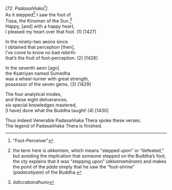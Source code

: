 *\[72. Padasaññaka*[^1]*\]*  
As it stepped[^2] I saw the foot of  
Tissa, the Kinsman of the Sun.[^3]  
Happy, \[and\] with a happy heart,  
I pleased my heart over that foot. (1) \[1427\]

In the ninety-two aeons since  
I obtained that perception \[then\],  
I’ve come to know no bad rebirth:  
that’s the fruit of foot-perception. (2) \[1428\]

In the seventh aeon \[ago\]  
the Kṣatriyan named Sumedha  
was a wheel-turner with great strength,  
possessor of the seven gems. (3) \[1429\]

The four analytical modes,  
and these eight deliverances,  
six special knowledges mastered,  
\[I have\] done what the Buddha taught! (4) \[1430\]

Thus indeed Venerable Padasaññaka Thera spoke these verses.  
The legend of Padasaññaka Thera is finished.

[^1]: “Foot-Perceiver”

[^2]: the term here is *akkantam*, which means “stepped upon” or “defeated,” but avoiding the implication that someone stepped on the Buddha’s foot, the cty explains that it was “stepping upon” (*akkamamānaṃ*) and makes the point of the *pāda* simply that he saw the “foot-shrine” (*padacetiyaṃ*) of the Buddha.

[^3]: *ādiccabandhuno*
